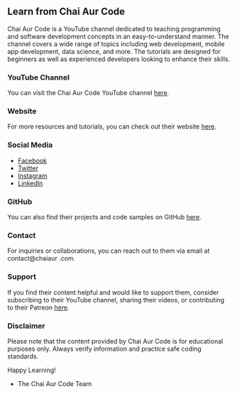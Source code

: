 ## Learn from Chai Aur Code
Chai Aur Code is a YouTube channel dedicated to teaching programming and software development concepts in an easy-to-understand manner. The channel covers a wide range of topics including web development, mobile app development, data science, and more. The tutorials are designed for beginners as well as experienced developers looking to enhance their skills.
### YouTube Channel
You can visit the Chai Aur Code YouTube channel [here](https://www.youtube.com/c/ChaiAurCode).  
### Website
For more resources and tutorials, you can check out their website [here](https://www.chaiaurcode.com).  
### Social Media
- [Facebook](https://www.facebook.com/ChaiAurCode)
- [Twitter](https://twitter.com/ChaiAurCode)
- [Instagram](https://www.instagram.com/chaiaurcode)    
- [LinkedIn](https://www.linkedin.com/company/chaiaurcode)
### GitHub
You can also find their projects and code samples on GitHub [here](https://github.com/ChaiAurCode).
### Contact
For inquiries or collaborations, you can reach out to them via email at contact@chaiaur
.com.   
### Support
If you find their content helpful and would like to support them, consider subscribing to their YouTube
    channel, sharing their videos, or contributing to their Patreon [here](https://www.patreon.com/ChaiAurCode).
### Disclaimer
Please note that the content provided by Chai Aur Code is for educational purposes only. Always verify
    information and practice safe coding standards.

Happy Learning! 
- The Chai Aur Code Team
